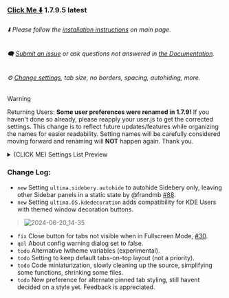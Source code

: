 ### [Click Me ⬇️](https://github.com/soulhotel/FF-ULTIMA/releases/download/1.7.9.5/ffultima1.7.9.5.zip) 1.7.9.5 latest

###### ⬇️ Please follow the [installation instructions](https://github.com/soulhotel/FF-ULTIMA#installation) on main page.

###### 🗨️ [Submit an issue](https://github.com/soulhotel/FF-ULTIMA/issues/new/choose) or ask questions not answered in [the Documentation](https://github.com/soulhotel/FF-ULTIMA/tree/main/doc).

###### ⚙️ [Change settings](https://github.com/soulhotel/FF-ULTIMA/blob/main/doc/Modification.md), tab size, no borders, spacing, autohiding, more.

>[!WARNING]
> Returning Users: **Some user preferences were renamed in 1.7.9!** If you haven't done so already, please reapply your user.js to get the corrected settings. This change is to reflect future updates/features while organizing the names for easier readability. Setting names will be carefully considered moving forward and renaming will **NOT** happen again. Thank you.
> <details><summary>(CLICK ME) Settings List Preview</summary>
>
> <br>
>  Older named preferences such as ultima.tabs.xs(s,l), ultima.tabs.vertical, ultima.OS.linux, etc, can be deleted.
>
>  ![newpreferencelist](https://github.com/soulhotel/FF-ULTIMA/assets/155501797/ba6c024a-f26a-4459-9b7c-2550f1f2c9ee)
> </details>

### Change Log:
- `new` Setting `ultima.sidebery.autohide` to autohide Sidebery only, leaving other Sidebar panels in a static state by @frandmb [#88](https://github.com/soulhotel/FF-ULTIMA/pull/88).
- `new` Setting `ultima.OS.kdedecoration` adds compatibility for KDE Users with themed window decoration buttons.
> ![2024-06-20_14-35](https://github.com/soulhotel/FF-ULTIMA/assets/155501797/168821f4-75b3-4f36-9264-250cf72653fc)
- `fix` Close button for tabs not visible when in Fullscreen Mode, [#30](https://github.com/soulhotel/FF-ULTIMA/issues/30).
- `qol` About config warning dialog set to false.
- `todo` Alternative lwtheme variables (experimental).
- `todo` Setting to keep default tabs-on-top layout (not a priority).
- `todo` Code miniaturization, slowly cleaning up the source, simplifying some functions, shrinking some files.
- `todo` New preference for alternate pinned tab styling, still havent decided on a style yet. Feedback is appreciated.
